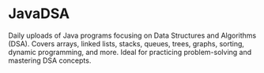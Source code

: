 # JavaDSA
Daily uploads of Java programs focusing on Data Structures and Algorithms (DSA). Covers arrays, linked lists, stacks, queues, trees, graphs, sorting, dynamic programming, and more. Ideal for practicing problem-solving and mastering DSA concepts.
